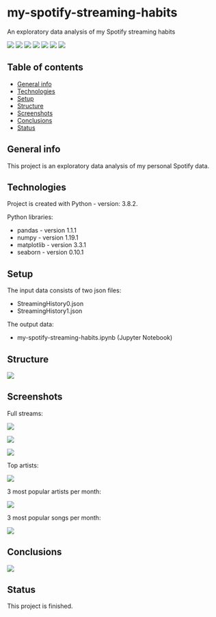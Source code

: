 # my-spotify-streaming-habits
An exploratory data analysis of my Spotify streaming habits

<img src="https://img.shields.io/badge/python-3.8.2 -brightgreen"> <img src='https://img.shields.io/badge/pandas-1.1.1-blue'> <img src='https://img.shields.io/badge/numpy-1.19.1-blue'> <img src="https://img.shields.io/badge/matplotlib-3.3.1 -blue"> <img src="https://img.shields.io/badge/seaborn-0.10.1 -blue"> <img src="https://img.shields.io/badge/exploratory-data%20analysis-ff69b4"> <img src="https://img.shields.io/badge/data-visualization-ff69b4">

 ## Table of contents
* [General info](#general-info)
* [Technologies](#technologies)
* [Setup](#setup)
* [Structure](#structure)
* [Screenshots](#screenshots)
* [Conclusions](#conclusions)
* [Status](#status)

## General info
This project is an exploratory data analysis of my personal Spotify data. 
	
## Technologies
Project is created with Python - version: 3.8.2. 

Python libraries:
* pandas - version 1.1.1
* numpy - version 1.19.1
* matplotlib - version 3.3.1
* seaborn - version 0.10.1
	
## Setup
The input data consists of two json files: 
- StreamingHistory0.json 
- StreamingHistory1.json

The output data:
- my-spotify-streaming-habits.ipynb (Jupyter Notebook)

## Structure

![](./documentation/contents.png)

## Screenshots

Full streams:

![](./documentation/full_streams_by_month.png)

![](./documentation/full_streams_by_day_of_week.png)

![](./documentation/full_streams_by_hour.png)

Top artists:

![](./documentation/top10_artists.png)

3 most popular artists per month:

![](./documentation/top3_artists_per_month.png)

3 most popular songs per month:

![](./documentation/top3_songs_per_month.png)

## Conclusions

![](./documentation/takeaways.png)

## Status
This project is finished.
